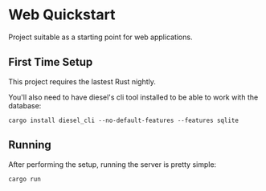 Web Quickstart
==============

Project suitable as a starting point for web applications.

## First Time Setup

This project requires the lastest Rust nightly.

You'll also need to have diesel's cli tool installed to be able to work with the
database:

```
cargo install diesel_cli --no-default-features --features sqlite
```

## Running

After performing the setup, running the server is pretty simple:

```
cargo run
```
